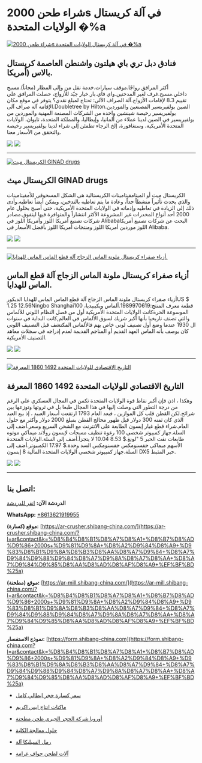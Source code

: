 # شراء طحن 2000s في آلة كريستال الولايات المتحدة �%a

<a href="https://swt.shibang-china.com/?l=ar&img&k=%D8%B4%D8%B1%D8%A7%D8%A1+%D8%B7%D8%AD%D9%86+2000s+%D9%81%D9%8A+%D8%A2%D9%84%D8%A9+%D9%83%D8%B1%D9%8A%D8%B3%D8%AA%D8%A7%D9%84+%D8%A7%D9%84%D9%88%D9%84%D8%A7%D9%8A%D8%A7%D8%AA+%D8%A7%D9%84%D9%85%D8%AA%D8%AD%D8%AF%D8%A9+%EF%BF%BD%25a" target="_blank">![شراء طحن 2000s في آلة كريستال الولايات المتحدة �%a](http://static.shibang-china.com/all-800x300/1294.jpg)</a>

## فنادق دبل تري باي هيلتون واشنطن العاصمة كريستال بالاس (أمريكا.
أكثر المرافق رواجًا.موقف سيارات.خدمة نقل من وإلى المطار (مجاناً).مسبح داخلي.مسبح.غرف لغير المدخنين.واي فاي.بار.خيار جيّد للأزواج، حصلت المرافق على تقييم 8.3 لإقامات الأزواج.آلة الصراف الآلي: تحتاج لمبلغ نقدي؟ يتوفر في موقع مكان الإقامة آلة صراف آلى.Doubletree by Hilton.الصين بولفيريسير المصنعين والموردين بولفيريسير رخيصة شينشين واحدة من الشركات المصنعة المهنية والموردين من بولفيريسير في الصين.لدينا عملاء من ألمانيا، وإيطاليا، والمملكة المتحدة، تايوان، الولايات المتحدة الأمريكية، وسنغافورة، إلخ.الرجاء تطمئن إلى شراء لدينا بولفيريسير رخيصة والتحقق من الأسعار معنا.


<a href="https://whatsapp.shibangsoft.com/WhatsApp.php" target="_blank" title="WhatsApp">![](http://static.shibang-china.com/icon/whatsapp.png)</a> <a href="https://swt.shibang-china.com/?l=ar&icon&k=%D8%B4%D8%B1%D8%A7%D8%A1+%D8%B7%D8%AD%D9%86+2000s+%D9%81%D9%8A+%D8%A2%D9%84%D8%A9+%D9%83%D8%B1%D9%8A%D8%B3%D8%AA%D8%A7%D9%84+%D8%A7%D9%84%D9%88%D9%84%D8%A7%D9%8A%D8%A7%D8%AA+%D8%A7%D9%84%D9%85%D8%AA%D8%AD%D8%AF%D8%A9+%EF%BF%BD%25a" target="_blank">![](http://static.shibang-china.com/icon/chat-ar.png)</a>

---

<a href="https://swt.shibang-china.com/?l=ar&img&k=%D8%B4%D8%B1%D8%A7%D8%A1+%D8%B7%D8%AD%D9%86+2000s+%D9%81%D9%8A+%D8%A2%D9%84%D8%A9+%D9%83%D8%B1%D9%8A%D8%B3%D8%AA%D8%A7%D9%84+%D8%A7%D9%84%D9%88%D9%84%D8%A7%D9%8A%D8%A7%D8%AA+%D8%A7%D9%84%D9%85%D8%AA%D8%AD%D8%AF%D8%A9+%EF%BF%BD%25a" target="_blank">![الكريستال ميث GINAD drugs](http://static.shibang-china.com/all-800x300/918.jpg)</a>

## الكريستال ميث GINAD drugs
الكريستال ميث أو الميتامفيتامينات الكريستالية هي الشكل المسحوقي للأمفيتامينات والذي يحدث تأثيراً منشطاً جداً، وعادة ما يتم تعاطيه بالتدخين، ويمكن أيضاً تعاطيه.وأدى ذلك إلى الزيادة في تعاطيه وإدمانه في الولايات المتحدة الأمريكية، حتى أصبح بحلول عام 2000 أحد أنواع المخدرات غير المشروعة الأكثر انتشاراً والمتوافرة فيها ليتفوق.مصادر شركات تصنيع أمريكا اللوز وأمريكا اللوز في Alibabaالبحث عن شركات تصنيع أمريكا اللوز موردين أمريكا اللوز ومنتجات أمريكا اللوز بأفضل الأسعار في Alibaba.


<a href="https://whatsapp.shibangsoft.com/WhatsApp.php" target="_blank" title="WhatsApp">![](http://static.shibang-china.com/icon/whatsapp.png)</a> <a href="https://swt.shibang-china.com/?l=ar&icon&k=%D8%B4%D8%B1%D8%A7%D8%A1+%D8%B7%D8%AD%D9%86+2000s+%D9%81%D9%8A+%D8%A2%D9%84%D8%A9+%D9%83%D8%B1%D9%8A%D8%B3%D8%AA%D8%A7%D9%84+%D8%A7%D9%84%D9%88%D9%84%D8%A7%D9%8A%D8%A7%D8%AA+%D8%A7%D9%84%D9%85%D8%AA%D8%AD%D8%AF%D8%A9+%EF%BF%BD%25a" target="_blank">![](http://static.shibang-china.com/icon/chat-ar.png)</a>

---

<a href="https://swt.shibang-china.com/?l=ar&img&k=%D8%B4%D8%B1%D8%A7%D8%A1+%D8%B7%D8%AD%D9%86+2000s+%D9%81%D9%8A+%D8%A2%D9%84%D8%A9+%D9%83%D8%B1%D9%8A%D8%B3%D8%AA%D8%A7%D9%84+%D8%A7%D9%84%D9%88%D9%84%D8%A7%D9%8A%D8%A7%D8%AA+%D8%A7%D9%84%D9%85%D8%AA%D8%AD%D8%AF%D8%A9+%EF%BF%BD%25a" target="_blank">![أزياء صفراء كريستال ملونة الماس الزجاج آلة قطع الماس الماس للهدايا.](http://static.shibang-china.com/all-800x300/259.jpg)</a>

## أزياء صفراء كريستال ملونة الماس الزجاج آلة قطع الماس الماس للهدايا.
أزياء صفراء كريستال ملونة الماس الزجاج آلة قطع الماس الماس للهدايا الديكورUS $ 1.25 12.56Ningbo Shanghai100 قطعة معرف المنتج:1989970619.ألماس ويكيبيديا، الموسوعة الحرةكانت الولايات المتحدة الأمريكية أول من فصل النظام اللوني للألماس والتي تصنف تاريخيا بأنها أكبر شريك لسوق الألماس في العالم,كانت البداية في سنوات ال 1930 عندما وضع أول تصنيف لوني خاص بهم فالألماس المكتشف قبل التصنيف اللوني كان يوصف بأنه الماس العهد القديم أو المناجم القديمة لعدم إدراجه في سجلات معاهد التصنيف الأمريكية.


<a href="https://whatsapp.shibangsoft.com/WhatsApp.php" target="_blank" title="WhatsApp">![](http://static.shibang-china.com/icon/whatsapp.png)</a> <a href="https://swt.shibang-china.com/?l=ar&icon&k=%D8%B4%D8%B1%D8%A7%D8%A1+%D8%B7%D8%AD%D9%86+2000s+%D9%81%D9%8A+%D8%A2%D9%84%D8%A9+%D9%83%D8%B1%D9%8A%D8%B3%D8%AA%D8%A7%D9%84+%D8%A7%D9%84%D9%88%D9%84%D8%A7%D9%8A%D8%A7%D8%AA+%D8%A7%D9%84%D9%85%D8%AA%D8%AD%D8%AF%D8%A9+%EF%BF%BD%25a" target="_blank">![](http://static.shibang-china.com/icon/chat-ar.png)</a>

---

<a href="https://swt.shibang-china.com/?l=ar&img&k=%D8%B4%D8%B1%D8%A7%D8%A1+%D8%B7%D8%AD%D9%86+2000s+%D9%81%D9%8A+%D8%A2%D9%84%D8%A9+%D9%83%D8%B1%D9%8A%D8%B3%D8%AA%D8%A7%D9%84+%D8%A7%D9%84%D9%88%D9%84%D8%A7%D9%8A%D8%A7%D8%AA+%D8%A7%D9%84%D9%85%D8%AA%D8%AD%D8%AF%D8%A9+%EF%BF%BD%25a" target="_blank">![التاريخ الاقتصادي للولايات المتحدة 1492 1860 المعرفة](http://static.shibang-china.com/all-800x300/1440.jpg)</a>

## التاريخ الاقتصادي للولايات المتحدة 1492 1860 المعرفة
وهكذا ، اذن فإن أكبر نقاط قوة الولايات المتحدة تكمن في المجال العسكري على الرغم من درجة التطور التي وصلت إليها في هذا المجال طبعا بل في ثروتها وتوزعها بين شرائح.لكن القطن قلب كل الموازين ، فبعد العام 1793 ارتفعت أسعار العبيد ، إذ بيع العبد الذي كان ثمنه 300 دولار قبل ظهور محالج القطن بمبلغ 2000 دولار وأكثر مع حلول العام.شراء قطع غيار إبسون الطابعة على الانترنت مع الشحن السريع وسعر.أضف إلى السلة.جهاز كمبيوتر شخصى 100 رغوة تنظيف مسحات لإبسون رولاند ميماكي موتوه طابعات نفث الحبر 5 &quot;لونغ.$ 8.53 10.04 لا يتجزأ.أضف إلى السلة.الولايات المتحدة الأسهم ميماكي جفسنومكس جفسنومكس السد وحدة.$ 17.97 الكمبيوتر.أضف إلى السلة.جهاز كمبيوتر شخصى الولايات المتحدة المالية 8 إبسون DX5 حبر المثبط.


<a href="https://whatsapp.shibangsoft.com/WhatsApp.php" target="_blank" title="WhatsApp">![](http://static.shibang-china.com/icon/whatsapp.png)</a> <a href="https://swt.shibang-china.com/?l=ar&icon&k=%D8%B4%D8%B1%D8%A7%D8%A1+%D8%B7%D8%AD%D9%86+2000s+%D9%81%D9%8A+%D8%A2%D9%84%D8%A9+%D9%83%D8%B1%D9%8A%D8%B3%D8%AA%D8%A7%D9%84+%D8%A7%D9%84%D9%88%D9%84%D8%A7%D9%8A%D8%A7%D8%AA+%D8%A7%D9%84%D9%85%D8%AA%D8%AD%D8%AF%D8%A9+%EF%BF%BD%25a" target="_blank">![](http://static.shibang-china.com/icon/chat-ar.png)</a>

---
## اتصل بنا:

**الدردشة الآن:** [انقر للدردشة](https://swt.shibang-china.com?l=ar&contact&k=%D8%B4%D8%B1%D8%A7%D8%A1+%D8%B7%D8%AD%D9%86+2000s+%D9%81%D9%8A+%D8%A2%D9%84%D8%A9+%D9%83%D8%B1%D9%8A%D8%B3%D8%AA%D8%A7%D9%84+%D8%A7%D9%84%D9%88%D9%84%D8%A7%D9%8A%D8%A7%D8%AA+%D8%A7%D9%84%D9%85%D8%AA%D8%AD%D8%AF%D8%A9+%EF%BF%BD%25a)

**WhatsApp:**  [+8613621919955](https://whatsapp.shibangsoft.com/WhatsApp.php)

**موقع (كسارة):** [https://ar-crusher.shibang-china.com/](https://ar-crusher.shibang-china.com/?l=ar&contact&k=%D8%B4%D8%B1%D8%A7%D8%A1+%D8%B7%D8%AD%D9%86+2000s+%D9%81%D9%8A+%D8%A2%D9%84%D8%A9+%D9%83%D8%B1%D9%8A%D8%B3%D8%AA%D8%A7%D9%84+%D8%A7%D9%84%D9%88%D9%84%D8%A7%D9%8A%D8%A7%D8%AA+%D8%A7%D9%84%D9%85%D8%AA%D8%AD%D8%AF%D8%A9+%EF%BF%BD%25a)

**موقع (مطحنة):** [https://ar-mill.shibang-china.com/](https://ar-mill.shibang-china.com/?l=ar&contact&k=%D8%B4%D8%B1%D8%A7%D8%A1+%D8%B7%D8%AD%D9%86+2000s+%D9%81%D9%8A+%D8%A2%D9%84%D8%A9+%D9%83%D8%B1%D9%8A%D8%B3%D8%AA%D8%A7%D9%84+%D8%A7%D9%84%D9%88%D9%84%D8%A7%D9%8A%D8%A7%D8%AA+%D8%A7%D9%84%D9%85%D8%AA%D8%AD%D8%AF%D8%A9+%EF%BF%BD%25a)

**نموذج الاستفسار:** [https://form.shibang-china.com](https://form.shibang-china.com?l=ar&contact&k=%D8%B4%D8%B1%D8%A7%D8%A1+%D8%B7%D8%AD%D9%86+2000s+%D9%81%D9%8A+%D8%A2%D9%84%D8%A9+%D9%83%D8%B1%D9%8A%D8%B3%D8%AA%D8%A7%D9%84+%D8%A7%D9%84%D9%88%D9%84%D8%A7%D9%8A%D8%A7%D8%AA+%D8%A7%D9%84%D9%85%D8%AA%D8%AD%D8%AF%D8%A9+%EF%BF%BD%25a)

* [سعر كسارة حجر ايطالي كامل](../22/%D8%B3%D8%B9%D8%B1%20%D9%83%D8%B3%D8%A7%D8%B1%D8%A9%20%D8%AD%D8%AC%D8%B1%20%D8%A7%D9%8A%D8%B7%D8%A7%D9%84%D9%8A%20%D9%83%D8%A7%D9%85%D9%84.md)

* [ماكنات انتاج ايس اكريم](../22/%D9%85%D8%A7%D9%83%D9%86%D8%A7%D8%AA%20%D8%A7%D9%86%D8%AA%D8%A7%D8%AC%20%D8%A7%D9%8A%D8%B3%20%D8%A7%D9%83%D8%B1%D9%8A%D9%85.md)

* [أوروبا شركة الحجر الجيري طحن مطحنة](../23/%D8%A3%D9%88%D8%B1%D9%88%D8%A8%D8%A7%20%D8%B4%D8%B1%D9%83%D8%A9%20%D8%A7%D9%84%D8%AD%D8%AC%D8%B1%20%D8%A7%D9%84%D8%AC%D9%8A%D8%B1%D9%8A%20%D8%B7%D8%AD%D9%86%20%D9%85%D8%B7%D8%AD%D9%86%D8%A9.md)

* [حلول معالجة الكلية](../25/%D8%AD%D9%84%D9%88%D9%84%20%D9%85%D8%B9%D8%A7%D9%84%D8%AC%D8%A9%20%D8%A7%D9%84%D9%83%D9%84%D9%8A%D8%A9.md)

* [رمل السيليكا آلة](../22/%D8%B1%D9%85%D9%84%20%D8%A7%D9%84%D8%B3%D9%8A%D9%84%D9%8A%D9%83%D8%A7%20%D8%A2%D9%84%D8%A9.md)

* [آلات لطحن حواف غرامة](../23/%D8%A2%D9%84%D8%A7%D8%AA%20%D9%84%D8%B7%D8%AD%D9%86%20%D8%AD%D9%88%D8%A7%D9%81%20%D8%BA%D8%B1%D8%A7%D9%85%D8%A9.md)